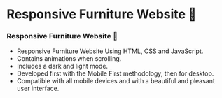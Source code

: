 # Responsive Furniture Website 🎍 
### Responsive Furniture Website 🎍

- Responsive Furniture Website Using HTML, CSS and JavaScript.
- Contains animations when scrolling.
- Includes a dark and light mode.
- Developed first with the Mobile First methodology, then for desktop.
- Compatible with all mobile devices and with a beautiful and pleasant user interface.


